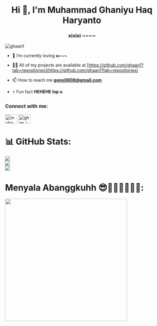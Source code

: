 <h1 align="center">Hi 👋, I'm Muhammad Ghaniyu Haq Haryanto</h1>
<h3 align="center">xixixi ~~~~</h3>

<p align="left"> <img src="https://komarev.com/ghpvc/?username=ghaan1&label=Profile%20views&color=0e75b6&style=flat" alt="ghaan1" /> </p>

- 🌱 I’m currently loving **u~~~**

- 👨‍💻 All of my projects are available at [https://github.com/ghaan1?tab=repositories](https://github.com/ghaan1?tab=repositories)

- 📫 How to reach me **gono0608@gmail.com**

- ⚡ Fun fact **HEHEHE lop u**

<h3 align="left">Connect with me:</h3>
<p align="left">
<a href="https://fb.com/muhammad.ghaniyu.haq.haryanto" target="blank"><img align="center" src="https://raw.githubusercontent.com/rahuldkjain/github-profile-readme-generator/master/src/images/icons/Social/facebook.svg" alt="muhammad.ghaniyu.haq.haryanto" height="30" width="40" /></a>
<a href="https://instagram.com/ghan_i" target="blank"><img align="center" src="https://raw.githubusercontent.com/rahuldkjain/github-profile-readme-generator/master/src/images/icons/Social/instagram.svg" alt="ghan_i" height="30" width="40" /></a>
</p>

# 📊 GitHub Stats:
![](https://github-readme-stats.vercel.app/api?username=ghaan1&theme=solarized-dark&hide_border=false&include_all_commits=true&count_private=true)<br/>
![](https://github-readme-streak-stats.herokuapp.com/?user=ghaan1&theme=solarized-dark&hide_border=false)<br/>
![](https://github-readme-stats.vercel.app/api/top-langs/?username=ghaan1&theme=solarized-dark&hide_border=false&include_all_commits=true&count_private=true&layout=compact)

# Menyala Abanggkuhh 😎👊🏻🔥🔥🔥🔥:

<img src='https://randommeme-five.vercel.app/' style="height: 400px;"/>





